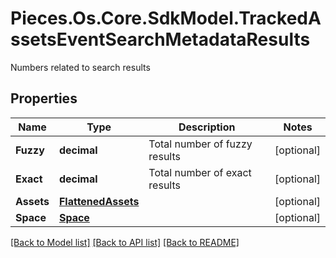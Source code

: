 # Pieces.Os.Core.SdkModel.TrackedAssetsEventSearchMetadataResults
Numbers related to search results

## Properties

Name | Type | Description | Notes
------------ | ------------- | ------------- | -------------
**Fuzzy** | **decimal** | Total number of fuzzy results | [optional] 
**Exact** | **decimal** | Total number of exact results | [optional] 
**Assets** | [**FlattenedAssets**](FlattenedAssets.md) |  | [optional] 
**Space** | [**Space**](Space.md) |  | [optional] 

[[Back to Model list]](../README.md#documentation-for-models) [[Back to API list]](../README.md#documentation-for-api-endpoints) [[Back to README]](../README.md)

